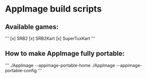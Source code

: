 # AppImage build scripts

## Available games:
'''
[x] SRB2
[x] SRB2Kart
[x] SuperTuxKart
'''

## How to make AppImage fully portable:
'''
./AppImage --appimage-portable-home
./AppImage --appimage-portable-config
'''
